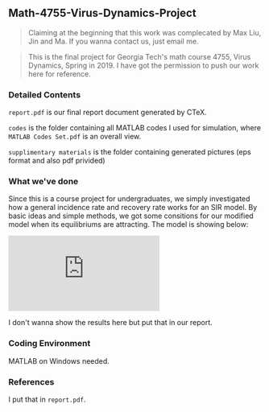 ## Math-4755-Virus-Dynamics-Project

> Claiming at the beginning that this work was complecated by Max Liu, Jin and Ma. If you wanna contact us, just email me.

> This is the final project for Georgia Tech's math course 4755, Virus Dynamics, Spring in 2019. I have got the permission to push our work here for reference.

### Detailed Contents

`report.pdf` is our final report document generated by CTeX.

`codes` is the folder containing all MATLAB codes I used for simulation, where `MATLAB Codes Set.pdf` is an overall view.

`supplimentary materials` is the folder containing generated pictures (eps format and also pdf privided)

### What we've done

Since this is a course project for undergraduates, we simply investigated how a general incidence rate and recovery rate works for an SIR model. By basic ideas and simple methods, we got some consitions for our modified model when its equilibriums are attracting. The model is showing below:

![](https://latex.codecogs.com/gif.latex?%5Cleft%5C%7B%5Cbegin%7Bmatrix%7D%20%5Cdot%7BS%7D%20%26%3D%20dN%20-%20dS%20-%5Cdfrac%7B%5Cbeta%20SI%7D%7B%5Cphi%28I%29%7D%5C%5C%20%5Cdot%7BI%7D%20%26%3D%20%5Cdfrac%7B%5Cbeta%20SI%7D%7B%5Cphi%28I%29%7D%20-%20dI%20-%20r%28I%29I%5C%5C%20%5Cdot%7BR%7D%20%26%3D%20r%28I%29I%20-dR%20%5Cend%7Bmatrix%7D%5Cright.)

I don't wanna show the results here but put that in our report.

### Coding Environment
MATLAB on Windows needed.

### References
I put that in `report.pdf`.
